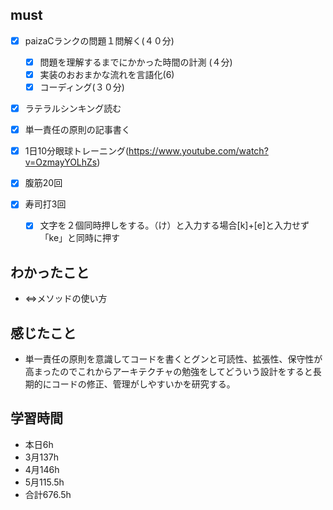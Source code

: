 

## must
- [x] paizaCランクの問題１問解く(４０分)
  - [x] 問題を理解するまでにかかった時間の計測 (４分)
  - [x] 実装のおおまかな流れを言語化(6)
  - [x] コーディング(３０分) 
- [x] ラテラルシンキング読む
  
- [x] 単一責任の原則の記事書く
   
- [x] 1日10分眼球トレーニング(https://www.youtube.com/watch?v=OzmayYOLhZs)
- [x] 腹筋20回
- [x] 寿司打3回
  - [x] 文字を２個同時押しをする。（け）と入力する場合[k]+[e]と入力せず「ke」と同時に押す




## わかったこと
- <=>メソッドの使い方

## 感じたこと
- 単一責任の原則を意識してコードを書くとグンと可読性、拡張性、保守性が高まったのでこれからアーキテクチャの勉強をしてどういう設計をすると長期的にコードの修正、管理がしやすいかを研究する。


## 学習時間
  - 本日6h
  - 3月137h
  - 4月146h
  - 5月115.5h
  - 合計676.5h
    
